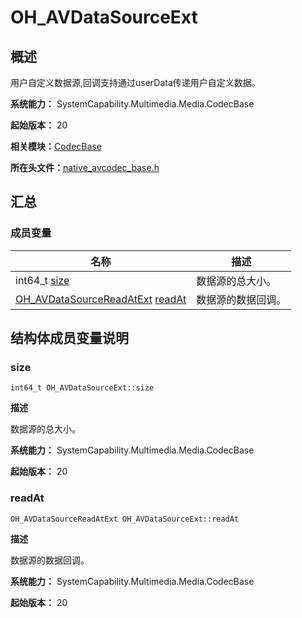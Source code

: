 # OH_AVDataSourceExt


## 概述

用户自定义数据源,回调支持通过userData传递用户自定义数据。

**系统能力：** SystemCapability.Multimedia.Media.CodecBase

**起始版本：** 20

**相关模块：**[CodecBase](_codec_base.md)

**所在头文件：**[native_avcodec_base.h](native__avcodec__base_8h.md)


## 汇总


### 成员变量

| 名称 | 描述 | 
| -------- | -------- |
| int64_t [size](#size) | 数据源的总大小。  | 
| [OH_AVDataSourceReadAtExt](_codec_base.md#oh_avdatasourcereadatext) [readAt](#readat) | 数据源的数据回调。  | 


## 结构体成员变量说明


### size

```
int64_t OH_AVDataSourceExt::size
```

**描述**

数据源的总大小。

**系统能力：** SystemCapability.Multimedia.Media.CodecBase

**起始版本：** 20


### readAt

```
OH_AVDataSourceReadAtExt OH_AVDataSourceExt::readAt
```

**描述**

数据源的数据回调。

**系统能力：** SystemCapability.Multimedia.Media.CodecBase

**起始版本：** 20

